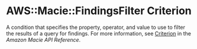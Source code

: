# AWS::Macie::FindingsFilter Criterion<a name="aws-properties-macie-findingsfilter-criterion"></a>

A condition that specifies the property, operator, and value to use to filter the results of a query for findings\. For more information, see [Criterion](https://docs.aws.amazon.com/macie/latest/APIReference/findingsfilters-id.html#findingsfilters-id-model-criterion) in the *Amazon Macie API Reference*\.